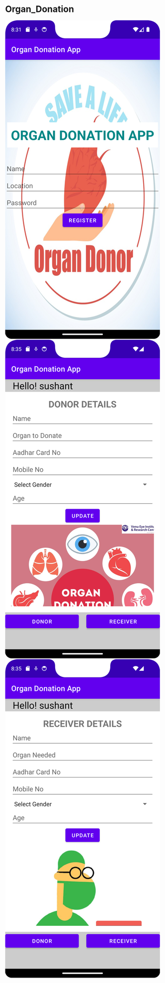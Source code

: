 # Organ_Donation
![Scrrenshot](Screenshot1.png)
![Screenshot](Screenshot2.png)
![Screenshot](Screenshot3.png)
